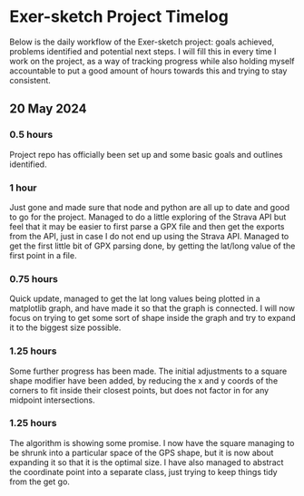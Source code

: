 # Exer-sketch Project Timelog

Below is the daily workflow of the Exer-sketch project: goals achieved, problems identified and potential next steps. I will fill this in every time I work on the project, as a way of tracking progress while also holding myself accountable to put a good amount of hours towards this and trying to stay consistent.

## 20 May 2024

### 0.5 hours

Project repo has officially been set up and some basic goals and outlines identified.

### 1 hour

Just gone and made sure that node and python are all up to date and good to go for the project. Managed to do a little exploring of the Strava API but feel that it may be easier to first parse a GPX file and then get the exports from the API, just in case I do not end up using the Strava API. Managed to get the first little bit of GPX parsing done, by getting the lat/long value of the first point in a file.

### 0.75 hours

Quick update, managed to get the lat long values being plotted in a matplotlib graph, and have made it so that the graph is connected. I will now focus on trying to get some sort of shape inside the graph and try to expand it to the biggest size possible.

### 1.25 hours

Some further progress has been made. The initial adjustments to a square shape modifier have been added, by reducing the x and y coords of the corners to fit inside their closest points, but does not factor in for any midpoint intersections.

### 1.25 hours

The algorithm is showing some promise. I now have the square managing to be shrunk into a particular space of the GPS shape, but it is now about expanding it so that it is the optimal size. I have also managed to abstract the coordinate point into a separate class, just trying to keep things tidy from the get go.
